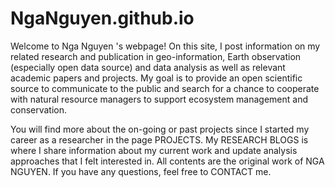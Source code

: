 # NgaNguyen.github.io
Welcome to Nga Nguyen 's webpage!
On this site, I post information on my related research and publication in geo-information, Earth observation (especially open data source) and data analysis as well as relevant academic papers and projects. My goal is to provide an open scientific source to communicate to the public and search for a chance to cooperate with natural resource managers to support ecosystem management and conservation. 

You will find more about the on-going or past projects since I started my career as a researcher in the page PROJECTS. My RESEARCH BLOGS is where I share information about my current work and update analysis approaches that I felt interested in. All contents are the original work of NGA NGUYEN. If you have any questions, feel free to CONTACT me.
